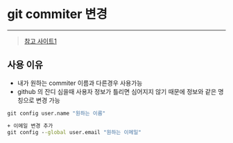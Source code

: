 # git commiter 변경

---

>[참고 사이트1](https://kyun92.github.io/2020/04/06/github-committer-%EB%B3%80%EA%B2%BD%ED%95%98%EA%B8%B0/)

## 사용 이유

- 내가 원하는 commiter 이름과 다른경우 사용가능 
- github 의 잔디 심을때 사용자 정보가 틀리면 심어지지 않기 때문에 정보와 같은 명칭으로 변경 가능 

```cmd
git config user.name "원하는 이름"

+ 이메일 변경 추가 
git config --global user.email "원하는 이메일"
```

